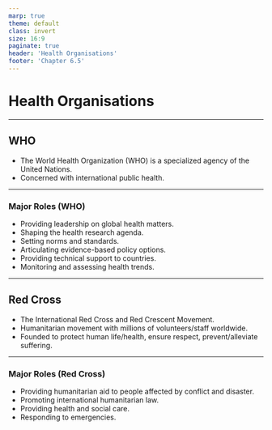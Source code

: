 ```yaml
---
marp: true
theme: default
class: invert
size: 16:9
paginate: true
header: 'Health Organisations'
footer: 'Chapter 6.5'
---
```


# Health Organisations

---

## WHO

*   The World Health Organization (WHO) is a specialized agency of the United Nations.
*   Concerned with international public health.

---

### Major Roles (WHO)

*   Providing leadership on global health matters.
*   Shaping the health research agenda.
*   Setting norms and standards.
*   Articulating evidence-based policy options.
*   Providing technical support to countries.
*   Monitoring and assessing health trends.

---

## Red Cross

*   The International Red Cross and Red Crescent Movement.
*   Humanitarian movement with millions of volunteers/staff worldwide.
*   Founded to protect human life/health, ensure respect, prevent/alleviate suffering.

---

### Major Roles (Red Cross)

*   Providing humanitarian aid to people affected by conflict and disaster.
*   Promoting international humanitarian law.
*   Providing health and social care.
*   Responding to emergencies.
